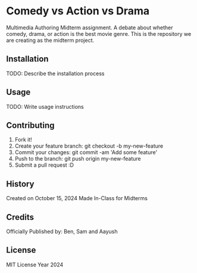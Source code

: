 # Comedy vs Action vs Drama
Multimedia Authoring Midterm assignment. A debate about whether comedy, drama, or action is the best movie genre.
This is the repository we are creating as the midterm project. 

## Installation
TODO: Describe the installation process

## Usage
TODO: Write usage instructions

## Contributing 
1. Fork it!
2. Create your feature branch: git checkout -b my-new-feature
3. Commit your changes: git commit -am 'Add some feature'
4. Push to the branch: git push origin my-new-feature
5. Submit a pull request :D

## History 
Created on October 15, 2024 Made In-Class for Midterms

## Credits 
Officially Published by: Ben, Sam and Aayush 

## License 
MIT License Year 2024
